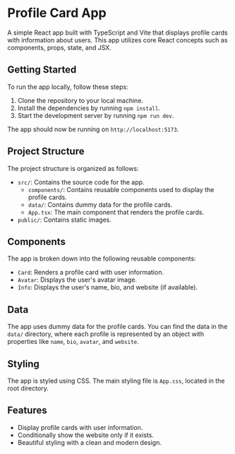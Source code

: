 # Profile Card App

A simple React app built with TypeScript and Vite that displays profile cards with information about users. This app utilizes core React concepts such as components, props, state, and JSX.

## Getting Started

To run the app locally, follow these steps:

1. Clone the repository to your local machine.
2. Install the dependencies by running `npm install`.
3. Start the development server by running `npm run dev`.

The app should now be running on `http://localhost:5173`.

## Project Structure

The project structure is organized as follows:

- `src/`: Contains the source code for the app.
  - `components/`: Contains reusable components used to display the profile cards.
  - `data/`: Contains dummy data for the profile cards.
  - `App.tsx`: The main component that renders the profile cards.
- `public/`: Contains static images.

## Components

The app is broken down into the following reusable components:

- `Card`: Renders a profile card with user information.
- `Avatar`: Displays the user's avatar image.
- `Info`: Displays the user's name, bio, and website (if available).

## Data

The app uses dummy data for the profile cards. You can find the data in the `data/` directory, where each profile is represented by an object with properties like `name`, `bio`, `avatar`, and `website`.

## Styling

The app is styled using CSS. The main styling file is `App.css`, located in the root directory.

## Features

- Display profile cards with user information.
- Conditionally show the website only if it exists.
- Beautiful styling with a clean and modern design.

